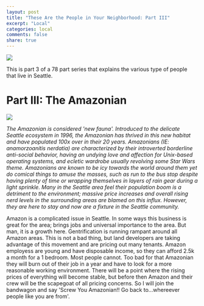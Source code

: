 ```yaml
---
layout: post
title: "These Are the People in Your Neighborhood: Part III"
excerpt: "Local"
categories: local
comments: false
share: true
---
```


![](http://www.clipartkid.com/images/51/cute-house-clipart-wallpapers-hd-30580-images-cute-house-clipart-EECjpa-clipart.png)


This is part 3 of a 78 part series that explains the various type of people that live in Seattle.


# Part III: The Amazonian


![](http://cdn.techgyd.com/2015/02/programmer.jpg)



*The Amazonian is considered 'new fauna'. Introduced to the delicate Seattle ecosystem in 1996, the Amazonian has thrived in this new habitat and have populated 100x over in their 20 years. Amazonians (IE: anamorzoanitis nerdatia) are characterized by their introverted borderline anti-social behavior, having an undying love and affection for Unix-based operating systems, and ecletic wardrobe usually revolving some Star Wars theme. Amazonians are known to be icy towards the world around them yet do comical things to amuse the masses, such as run to the bus stop despite having plenty of time or wrapping themselves in layers of rain gear during a light sprinkle. Many in the Seattle area feel their population boom is a detriment to the environment; massive price increases and overall rising nerd levels in the surrounding areas are blamed on this influx. However, they are here to stay and now are a fixture in the Seattle community.*


Amazon is a complicated issue in Seattle. In some ways this business is great for the area; brings jobs and universal importance to the area. But man, it is a growth here. Gentrification is running rampant around all Amazon areas. This is not a bad thing, but land developers are taking advantage of this movement and are pricing out many tenants. Amazon employess are young and have disposable income, so they can afford 2.5k a month for a 1 bedroom. Most people cannot. Too bad for that Amazonian they will burn out of their job in a year and have to look for a more reasonable working environment. There will be a point where the rising prices of everything will become stable, but before then Amazon and their crew will be the scapegoat of all pricing concerns. So I will join the bandwagon and say 'Screw You Amazonian!! Go back to...whereever people like you are from'.













